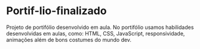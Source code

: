 # Portif-lio-finalizado
Projeto de portifólio desenvolvido em aula. No portifólio usamos habilidades desenvolvidas em aulas, como: HTML, CSS, JavaScript, responsividade, animações além de bons costumes do mundo dev.
